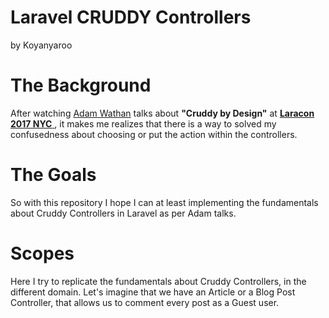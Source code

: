 # Laravel CRUDDY Controllers 
by Koyanyaroo

# The Background
After watching [Adam Wathan](https://github.com/adamwathan) talks about **"Cruddy by Design"** at [**Laracon 2017 NYC** ](https://www.youtube.com/watch?v=MF0jFKvS4SI), it makes me realizes that there is a way to solved my confusedness about choosing or put the action within the controllers.

# The Goals
So with this repository I hope I can at least implementing the fundamentals about Cruddy Controllers in Laravel as per Adam talks.

# Scopes
Here I try to replicate the fundamentals about Cruddy Controllers, in the different domain.
Let's imagine that we have an Article or a Blog Post Controller, that allows us to comment every post as a Guest user.
